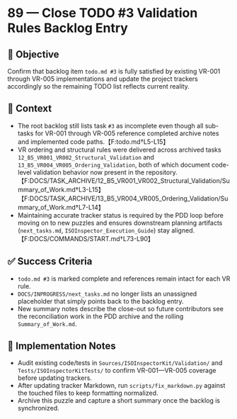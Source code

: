 # 89 — Close TODO #3 Validation Rules Backlog Entry

## 🎯 Objective

Confirm that backlog item `todo.md #3` is fully satisfied by existing VR-001 through VR-005 implementations and update the project trackers accordingly so the remaining TODO list reflects current reality.

## 🧩 Context

- The root backlog still lists task `#3` as incomplete even though all sub-tasks for VR-001 through VR-005 reference completed archive notes and implemented code paths.【F:todo.md†L5-L15】
- VR ordering and structural rules were delivered across archived tasks `12_B5_VR001_VR002_Structural_Validation` and `13_B5_VR004_VR005_Ordering_Validation`, both of which document code-level validation behavior now present in the repository.【F:DOCS/TASK_ARCHIVE/12_B5_VR001_VR002_Structural_Validation/Summary_of_Work.md†L3-L15】【F:DOCS/TASK_ARCHIVE/13_B5_VR004_VR005_Ordering_Validation/Summary_of_Work.md†L7-L14】
- Maintaining accurate tracker status is required by the PDD loop before moving on to new puzzles and ensures downstream planning artifacts (`next_tasks.md`, `ISOInspector_Execution_Guide`) stay aligned.【F:DOCS/COMMANDS/START.md†L73-L90】

## ✅ Success Criteria

- `todo.md #3` is marked complete and references remain intact for each VR rule.
- `DOCS/INPROGRESS/next_tasks.md` no longer lists an unassigned placeholder that simply points back to the backlog entry.
- New summary notes describe the close-out so future contributors see the reconciliation work in the PDD archive and the rolling `Summary_of_Work.md`.

## 🔧 Implementation Notes

- Audit existing code/tests in `Sources/ISOInspectorKit/Validation/` and `Tests/ISOInspectorKitTests/` to confirm VR-001—VR-005 coverage before updating trackers.
- After updating tracker Markdown, run `scripts/fix_markdown.py` against the touched files to keep formatting normalized.
- Archive this puzzle and capture a short summary once the backlog is synchronized.
